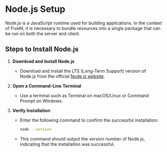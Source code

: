# Node.js Setup

Node.js is a JavaScript runtime used for building applications. In the context of FiveM, it is necessary to bundle resources into a single package that can be run on both the server and client.

## Steps to Install Node.js

1. **Download and Install Node.js**
   - Download and install the LTS (Long-Term Support) version of Node.js from the official [Node.js website](https://nodejs.org/).

2. **Open a Command-Line Terminal**
   - Use a terminal such as Terminal on macOS/Linux or Command Prompt on Windows.

3. **Verify Installation**
   - Enter the following command to confirm the successful installation:
     ```bash
     node --version
     ```
   - This command should output the version number of Node.js, indicating that the installation was successful.
